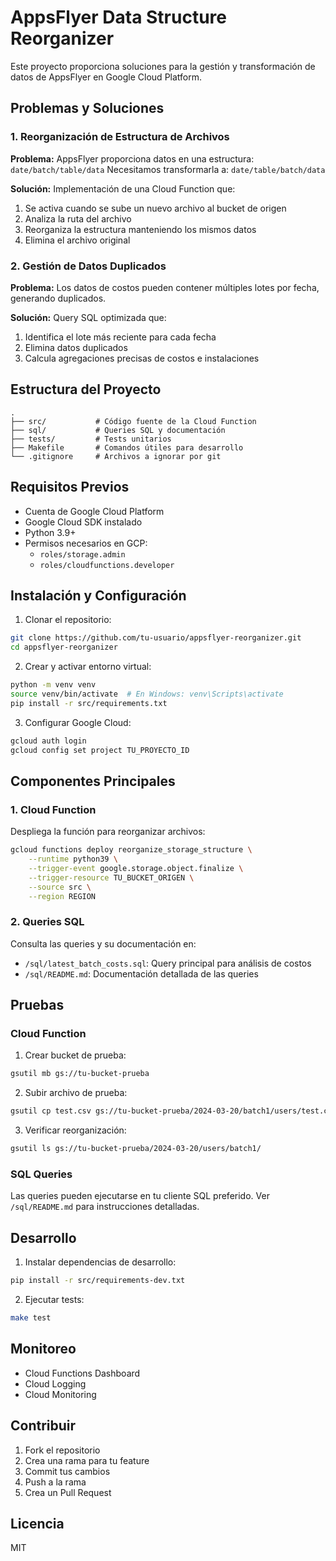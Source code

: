 # AppsFlyer Data Structure Reorganizer

Este proyecto proporciona soluciones para la gestión y transformación de datos de AppsFlyer en Google Cloud Platform.

## Problemas y Soluciones

### 1. Reorganización de Estructura de Archivos

**Problema:**
AppsFlyer proporciona datos en una estructura: `date/batch/table/data`
Necesitamos transformarla a: `date/table/batch/data`

**Solución:**
Implementación de una Cloud Function que:
1. Se activa cuando se sube un nuevo archivo al bucket de origen
2. Analiza la ruta del archivo
3. Reorganiza la estructura manteniendo los mismos datos
4. Elimina el archivo original

### 2. Gestión de Datos Duplicados

**Problema:**
Los datos de costos pueden contener múltiples lotes por fecha, generando duplicados.

**Solución:**
Query SQL optimizada que:
1. Identifica el lote más reciente para cada fecha
2. Elimina datos duplicados
3. Calcula agregaciones precisas de costos e instalaciones

## Estructura del Proyecto
```
.
├── src/           # Código fuente de la Cloud Function
├── sql/           # Queries SQL y documentación
├── tests/         # Tests unitarios
├── Makefile       # Comandos útiles para desarrollo
└── .gitignore     # Archivos a ignorar por git
```

## Requisitos Previos
- Cuenta de Google Cloud Platform
- Google Cloud SDK instalado
- Python 3.9+
- Permisos necesarios en GCP:
  - `roles/storage.admin`
  - `roles/cloudfunctions.developer`

## Instalación y Configuración

1. Clonar el repositorio:
```bash
git clone https://github.com/tu-usuario/appsflyer-reorganizer.git
cd appsflyer-reorganizer
```

2. Crear y activar entorno virtual:
```bash
python -m venv venv
source venv/bin/activate  # En Windows: venv\Scripts\activate
pip install -r src/requirements.txt
```

3. Configurar Google Cloud:
```bash
gcloud auth login
gcloud config set project TU_PROYECTO_ID
```

## Componentes Principales

### 1. Cloud Function
Despliega la función para reorganizar archivos:
```bash
gcloud functions deploy reorganize_storage_structure \
    --runtime python39 \
    --trigger-event google.storage.object.finalize \
    --trigger-resource TU_BUCKET_ORIGEN \
    --source src \
    --region REGION
```

### 2. Queries SQL
Consulta las queries y su documentación en:
- `/sql/latest_batch_costs.sql`: Query principal para análisis de costos
- `/sql/README.md`: Documentación detallada de las queries

## Pruebas

### Cloud Function
1. Crear bucket de prueba:
```bash
gsutil mb gs://tu-bucket-prueba
```

2. Subir archivo de prueba:
```bash
gsutil cp test.csv gs://tu-bucket-prueba/2024-03-20/batch1/users/test.csv
```

3. Verificar reorganización:
```bash
gsutil ls gs://tu-bucket-prueba/2024-03-20/users/batch1/
```

### SQL Queries
Las queries pueden ejecutarse en tu cliente SQL preferido. Ver `/sql/README.md` para instrucciones detalladas.

## Desarrollo

1. Instalar dependencias de desarrollo:
```bash
pip install -r src/requirements-dev.txt
```

2. Ejecutar tests:
```bash
make test
```

## Monitoreo
- Cloud Functions Dashboard
- Cloud Logging
- Cloud Monitoring

## Contribuir
1. Fork el repositorio
2. Crea una rama para tu feature
3. Commit tus cambios
4. Push a la rama
5. Crea un Pull Request

## Licencia
MIT


